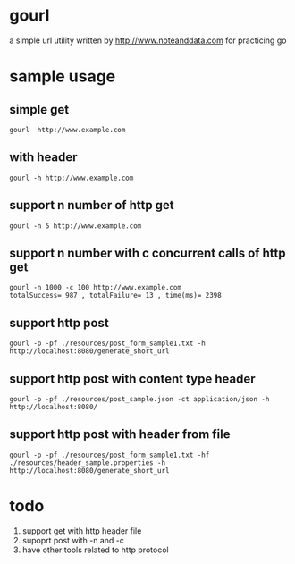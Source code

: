# gourl
a simple url utility written by http://www.noteanddata.com for practicing go

# sample usage 

## simple get 
```
gourl  http://www.example.com
```

## with header
```
gourl -h http://www.example.com

```

## support n number of http get 
```
gourl -n 5 http://www.example.com

```

## support n number with c concurrent calls of http get

```
gourl -n 1000 -c 100 http://www.example.com
totalSuccess= 987 , totalFailure= 13 , time(ms)= 2398

```

## support http post 
```
gourl -p -pf ./resources/post_form_sample1.txt -h http://localhost:8080/generate_short_url

```

## support http post with content type header 
```
gourl -p -pf ./resources/post_sample.json -ct application/json -h http://localhost:8080/

```

## support http post with header from file 
```
gourl -p -pf ./resources/post_form_sample1.txt -hf ./resources/header_sample.properties -h http://localhost:8080/generate_short_url

```

# todo
1. support get with http header file
2. supoprt post with -n and -c 
3. have other tools related to http protocol